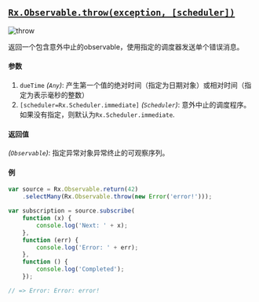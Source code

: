 ## [`Rx.Observable.throw(exception, [scheduler])`](https://github.com/Reactive-Extensions/RxJS/blob/master/src/modular/observable/throw.js)

![throw](http://reactivex.io/documentation/operators/images/throw.c.png)

返回一个包含意外中止的observable，使用指定的调度器发送单个错误消息。

#### 参数
1. `dueTime` *(`Any`)*: 产生第一个值的绝对时间（指定为日期对象）或相对时间（指定为表示毫秒的整数）
2. `[scheduler=Rx.Scheduler.immediate]` *(`Scheduler`)*: 意外中止的调度程序。如果没有指定，则默认为`Rx.Scheduler.immediate`.

#### 返回值
*(`Observable`)*: 指定异常对象异常终止的可观察序列。

#### 例

```js
var source = Rx.Observable.return(42)
    .selectMany(Rx.Observable.throw(new Error('error!')));

var subscription = source.subscribe(
    function (x) {
        console.log('Next: ' + x);
    },
    function (err) {
        console.log('Error: ' + err);   
    },
    function () {
        console.log('Completed');   
    });

// => Error: Error: error!
```

[](http://jsbin.com/luyaho/1/embed?js,console)
